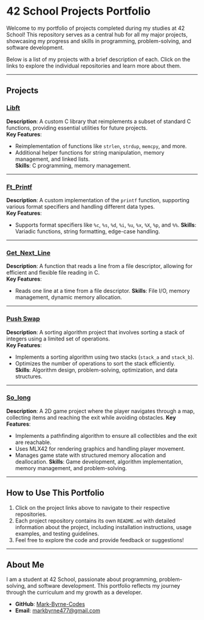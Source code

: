 # 42 School Projects Portfolio

Welcome to my portfolio of projects completed during my studies at 42 School! This repository serves as a central hub for all my major projects, showcasing my progress and skills in programming, problem-solving, and software development.

Below is a list of my projects with a brief description of each. Click on the links to explore the individual repositories and learn more about them.

---

## Projects

### [Libft](https://github.com/Mark-Byrne-Codes/Hive-42-Studies/tree/main/libft)
**Description**: A custom C library that reimplements a subset of standard C functions, providing essential utilities for future projects.  
**Key Features**:
- Reimplementation of functions like `strlen`, `strdup`, `memcpy`, and more.
- Additional helper functions for string manipulation, memory management, and linked lists.  
**Skills**: C programming, memory management.

---

### [Ft_Printf](https://github.com/Mark-Byrne-Codes/Hive-42-Studies/tree/main/libft)
**Description**: A custom implementation of the `printf` function, supporting various format specifiers and handling different data types.  
**Key Features**:
- Supports format specifiers like `%c`, `%s`, `%d`, `%i`, `%u`, `%x`, `%X`, `%p`, and `%%`. 
**Skills**: Variadic functions, string formatting, edge-case handling.

---

### [Get_Next_Line](https://github.com/Mark-Byrne-Codes/Hive-42-Studies/tree/main/libft)
**Description**: A function that reads a line from a file descriptor, allowing for efficient and flexible file reading in C.  
**Key Features**:
- Reads one line at a time from a file descriptor.
**Skills**: File I/O, memory management, dynamic memory allocation.

---


### [Push Swap](https://github.com/Mark-Byrne-Codes/Hive-42-Studies/tree/main/push_swap)
**Description**: A sorting algorithm project that involves sorting a stack of integers using a limited set of operations.  
**Key Features**:
- Implements a sorting algorithm using two stacks (`stack_a` and `stack_b`).
- Optimizes the number of operations to sort the stack efficiently.  
**Skills**: Algorithm design, problem-solving, optimization, and data structures.

---

### [So_long](https://github.com/Mark-Byrne-Codes/Hive-42-Studies/tree/main/so_long)
**Description**: A 2D game project where the player navigates through a map, collecting items and reaching the exit while avoiding obstacles. 
**Key Features**:
- Implements a pathfinding algorithm to ensure all collectibles and the exit are reachable.
- Uses MLX42 for rendering graphics and handling player movement.
- Manages game state with structured memory allocation and deallocation. 
**Skills**: Game development, algorithm implementation, memory management, and problem-solving.

---

## How to Use This Portfolio
1. Click on the project links above to navigate to their respective repositories.
2. Each project repository contains its own `README.md` with detailed information about the project, including installation instructions, usage examples, and testing guidelines.
3. Feel free to explore the code and provide feedback or suggestions!

---

## About Me
I am a student at 42 School, passionate about programming, problem-solving, and software development. This portfolio reflects my journey through the curriculum and my growth as a developer.

- **GitHub**: [Mark-Byrne-Codes](https://github.com/Mark-Byrne-Codes)
- **Email**: markbyrne477@gmail.com


